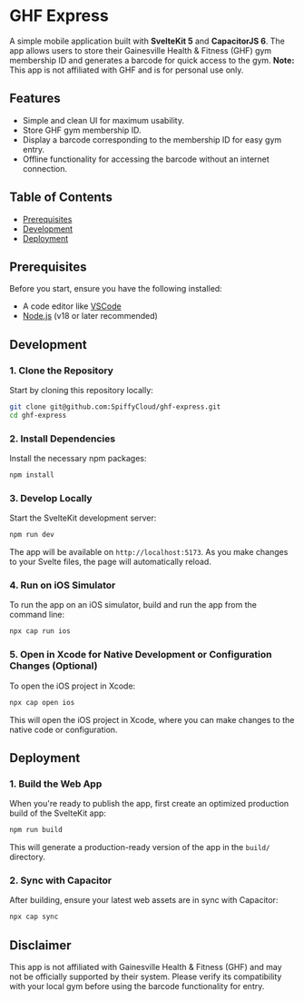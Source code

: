 # GHF Express

A simple mobile application built with **SvelteKit 5** and **CapacitorJS 6**. The app allows users to store their Gainesville Health & Fitness (GHF) gym membership ID and generates a barcode for quick access to the gym. **Note:** This app is not affiliated with GHF and is for personal use only.

## Features

- Simple and clean UI for maximum usability.
- Store GHF gym membership ID.
- Display a barcode corresponding to the membership ID for easy gym entry.
- Offline functionality for accessing the barcode without an internet connection.

## Table of Contents

- [Prerequisites](#prerequisites)
- [Development](#development)
- [Deployment](#deployment)

## Prerequisites

Before you start, ensure you have the following installed:

- A code editor like [VSCode](https://code.visualstudio.com/)
- [Node.js](https://nodejs.org/) (v18 or later recommended)

## Development

### 1. Clone the Repository

Start by cloning this repository locally:

```bash
git clone git@github.com:SpiffyCloud/ghf-express.git
cd ghf-express
```

### 2. Install Dependencies

Install the necessary npm packages:

```bash
npm install
```

### 3. Develop Locally

Start the SvelteKit development server:

```bash
npm run dev
```

The app will be available on `http://localhost:5173`. As you make changes to your Svelte files, the page will automatically reload.

### 4. Run on iOS Simulator

To run the app on an iOS simulator, build and run the app from the command line:

```bash
npx cap run ios
```

### 5. Open in Xcode for Native Development or Configuration Changes (Optional)

To open the iOS project in Xcode:

```bash
npx cap open ios
```

This will open the iOS project in Xcode, where you can make changes to the native code or configuration.

## Deployment

### 1. Build the Web App

When you're ready to publish the app, first create an optimized production build of the SvelteKit app:

```bash
npm run build
```

This will generate a production-ready version of the app in the `build/` directory.

### 2. Sync with Capacitor

After building, ensure your latest web assets are in sync with Capacitor:

```bash
npx cap sync
```

## Disclaimer

This app is not affiliated with Gainesville Health & Fitness (GHF) and may not be officially supported by their system. Please verify its compatibility with your local gym before using the barcode functionality for entry.
